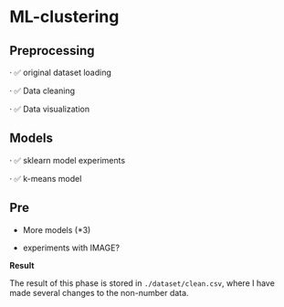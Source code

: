 # ML-clustering
## Preprocessing
· ✅ original dataset loading

· ✅ Data cleaning

· ✅ Data visualization

## Models
· ✅ sklearn model experiments

· ✅ k-means model

## Pre
- More models (*3)

- experiments with IMAGE?

**Result**

The result of this phase is stored in `./dataset/clean.csv`, where I have made several changes to the non-number data.
